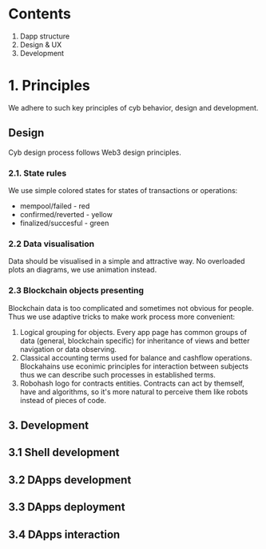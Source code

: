 # Contents

1. Dapp structure
2. Design & UX
3. Development

# 1. Principles

We adhere to such key principles of cyb behavior, design and development.




## Design

Cyb design process follows Web3 design principles.

### 2.1. State rules

We use simple colored states for states of transactions or operations:

- mempool/failed - red
- confirmed/reverted - yellow
- finalized/succesful - green

### 2.2 Data visualisation

Data should be visualised in a simple and attractive way. No overloaded plots an diagrams, we use animation instead.

### 2.3 Blockchain objects presenting

Blockchain data is too complicated and sometimes not obvious for people. Thus we use adaptive tricks to make work process more convenient:

1. Logical grouping for objects. Every app page has common groups of data (general, blockchain specific) for inheritance of views and better navigation or data observing.
2. Classical accounting terms used for balance and cashflow operations. Blockahains use econimic principles for interaction between subjects thus we can describe such processes in established terms.
3. Robohash logo for contracts entities. Contracts can act by themself, have and algorithms, so it's more natural to perceive them like robots instead of pieces of code.



## 3. Development

## 3.1 Shell development

## 3.2 DApps development

## 3.3 DApps deployment

## 3.4 DApps interaction
